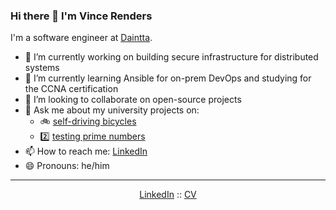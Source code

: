 ### Hi there 👋 I'm Vince Renders

<!--
**render3d/render3d** is a ✨ _special_ ✨ repository because its `README.md` (this file) appears on your GitHub profile.

Here are some ideas to get you started:

- 🔭 I’m currently working on ...
- 🌱 I’m currently learning ...
- 👯 I’m looking to collaborate on ...
- 🤔 I’m looking for help with ...
- 💬 Ask me about ...
- 📫 How to reach me: ...
- 😄 Pronouns: ...
- ⚡ Fun fact: ...
-->

I'm a software engineer at [Daintta](https://daintta.com/).

- 🔭 I’m currently working on building secure infrastructure for distributed systems
- 🌱 I’m currently learning Ansible for on-prem DevOps and studying for the CCNA certification
- 👯 I’m looking to collaborate on open-source projects
- 💬 Ask me about my university projects on:
  - 🚲 [self-driving bicycles](https://render3d.tech/bicycle.pdf)
  - 2️⃣ [testing prime numbers](https://render3d.tech/primes.pdf)
- 📫 How to reach me: [LinkedIn](https://www.linkedin.com/in/render3d/)
- 😄 Pronouns: he/him

---

<p align="center">
  <a href="https://www.linkedin.com/in/render3d/">LinkedIn</a> ::
  <a href="https://render3d.tech/cv.pdf">CV</a>
</p>
